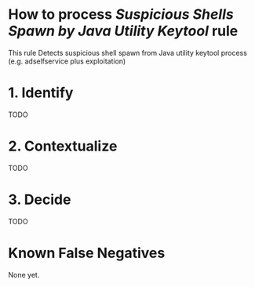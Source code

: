 # How to process *Suspicious Shells Spawn by Java Utility Keytool* rule
This rule Detects suspicious shell spawn from Java utility keytool process (e.g. adselfservice plus exploitation)

# 1. Identify
TODO

# 2. Contextualize
TODO

# 3. Decide
TODO

# Known False Negatives
None yet.
